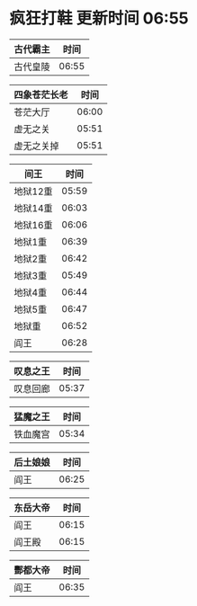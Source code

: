 # 疯狂打鞋 更新时间 06:55

| 古代霸主   | 时间    |
|--------|-------|
| 古代皇陵 | 06:55 |

| 四象苍茫长老   | 时间    |
|--------|-------|
| 苍茫大厅 | 06:00 |
| 虚无之关 | 05:51 |
| 虚无之关掉 | 05:51 |

| 间王   | 时间    |
|--------|-------|
| 地狱12重 | 05:59 |
| 地狱14重 | 06:03 |
| 地狱16重 | 06:06 |
| 地狱1重 | 06:39 |
| 地狱2重 | 06:42 |
| 地狱3重 | 05:49 |
| 地狱4重 | 06:44 |
| 地狱5重 | 06:47 |
| 地狱重 | 06:52 |
| 阎王 | 06:28 |

| 叹息之王   | 时间    |
|--------|-------|
| 叹息回廊 | 05:37 |

| 猛魔之王   | 时间    |
|--------|-------|
| 铁血魔宫 | 05:34 |

| 后土娘娘   | 时间    |
|--------|-------|
| 阎王 | 06:25 |

| 东岳大帝   | 时间    |
|--------|-------|
| 阎王 | 06:15 |
| 阎王殿 | 06:15 |

| 酆都大帝   | 时间    |
|--------|-------|
| 阎王 | 06:35 |